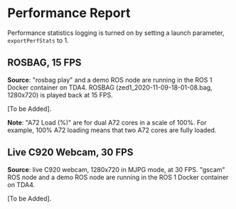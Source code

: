 # Performance Report

Performance statistics logging is turned on by setting a launch parameter, `exportPerfStats` to 1.

## ROSBAG, 15 FPS

**Source**: "rosbag play" and a demo ROS node are running in the ROS 1 Docker container on TDA4. ROSBAG (zed1_2020-11-09-18-01-08.bag, 1280x720) is played back at 15 FPS.

[To be Added].

**Note**: "A72 Load (%)" are for dual A72 cores in a scale of 100%. For example, 100% A72 loading means that two A72 cores are fully loaded.


## Live C920 Webcam, 30 FPS

**Source**: live C920 webcam, 1280x720 in MJPG mode, at 30 FPS. "gscam" ROS node and a demo ROS node are running in the ROS 1 Docker container on TDA4.

[To be Added].
